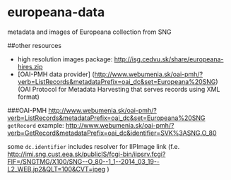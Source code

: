 europeana-data
==============

metadata and images of Europeana collection from SNG

##other resources

* high resolution images package:
http://isg.cedvu.sk/share/europeana-hires.zip
* [OAI-PMH data provider] (http://www.webumenia.sk/oai-pmh/?verb=ListRecords&metadataPrefix=oai_dc&set=Europeana%20SNG) (OAI Protocol for Metadata Harvesting that serves records using XML format)

###OAI-PMH
http://www.webumenia.sk/oai-pmh/?verb=ListRecords&metadataPrefix=oai_dc&set=Europeana%20SNG
`getRecord` example: 
http://www.webumenia.sk/oai-pmh/?verb=GetRecord&metadataPrefix=oai_dc&identifier=SVK%3ASNG.O_80

some `dc.identifier` includes resolver for IIPImage link (f.e. http://imi.sng.cust.eea.sk/publicIS/fcgi-bin/iipsrv.fcgi?FIF=/SNGTMG/X100/SNG--O_80--1_1--2014_03_19--L2_WEB.jp2&QLT=100&CVT=jpeg )
